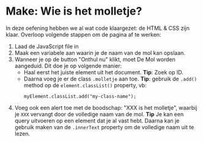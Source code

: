 # Make: Wie is het molletje?

In deze oefening hebben we al wat code klaargezet: de HTML & CSS zijn klaar. Overloop volgende stappen om de pagina af te werken:

1. Laad de JavaScript file in
2. Maak een variabele aan waarin je de naam van de mol kan opslaan.
3. Wanneer je op de button "Onthul nu" klikt, moet De Mol worden aangeduid. Dit doe je op volgende manier:
   - Haal eerst het juiste element uit het document. **Tip**: Zoek op ID.
   - Daarna voeg je er de class `.molletje` aan toe. **Tip**: gebruik de `.add()` method op de `element.classList()` property, vb:
     ```
     myElement.classList.add("my-class-name");
     ```
4. Voeg ook een alert toe met de boodschap: "XXX is het molletje", waarbij je `XXX` vervangt door de volledige naam van de mol. **Tip** Je kan een query uitvoeren op een element dat je al vast hebt. Daarna kan je gebruik maken van de `.innerText` property om de volledige naam uit te lezen.
